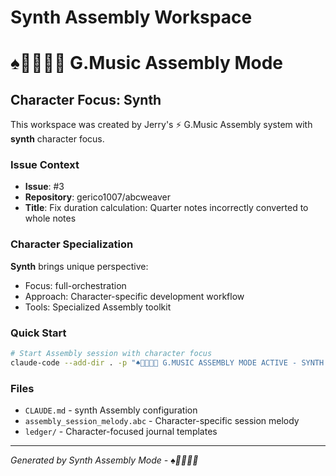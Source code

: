 # Synth Assembly Workspace
# ♠️🌿🎸🤖🧵 G.Music Assembly Mode

## Character Focus: Synth

This workspace was created by Jerry's ⚡ G.Music Assembly system with **synth** character focus.

### Issue Context
- **Issue**: #3
- **Repository**: gerico1007/abcweaver  
- **Title**: Fix duration calculation: Quarter notes incorrectly converted to whole notes

### Character Specialization
**Synth** brings unique perspective:
- Focus: full-orchestration
- Approach: Character-specific development workflow
- Tools: Specialized Assembly toolkit

### Quick Start
```bash
# Start Assembly session with character focus
claude-code --add-dir . -p "♠️🌿🎸🤖🧵 G.MUSIC ASSEMBLY MODE ACTIVE - SYNTH FOCUS"
```

### Files
- `CLAUDE.md` - synth Assembly configuration
- `assembly_session_melody.abc` - Character-specific session melody
- `ledger/` - Character-focused journal templates

---
*Generated by Synth Assembly Mode - ♠️🌿🎸🤖🧵*
